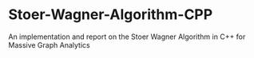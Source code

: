 # Stoer-Wagner-Algorithm-CPP
An implementation and report on the Stoer Wagner Algorithm in C++ for Massive Graph Analytics
